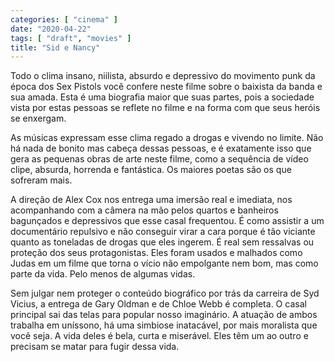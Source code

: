 ```yaml
---
categories: [ "cinema" ]
date: "2020-04-22"
tags: [ "draft", "movies" ]
title: "Sid e Nancy"
---
```

Todo o clima insano, niilista, absurdo e depressivo do movimento punk
da época dos Sex Pistols você confere neste filme sobre o baixista
da banda e sua amada. Esta é uma biografia maior que suas partes, pois
a sociedade vista por estas pessoas se reflete no filme e na forma com
que seus heróis se enxergam.

As músicas expressam esse clima regado a drogas e vivendo no limite. Não
há nada de bonito mas cabeça dessas pessoas, e é exatamente isso que
gera as pequenas obras de arte neste filme, como a sequência de vídeo
clipe, absurda, horrenda e fantástica. Os maiores poetas são os que
sofreram mais.

A direção de Alex Cox nos entrega uma imersão real e imediata,
nos acompanhando com a câmera na mão pelos quartos e banheiros
bagunçados e depressivos que esse casal frequentou. É como assistir
a um documentário repulsivo e não conseguir virar a cara porque é
tão viciante quanto as toneladas de drogas que eles ingerem. É real
sem ressalvas ou proteção dos seus protagonistas. Eles foram usados e
malhados como Judas em um filme que torna o vício não empolgante nem
bom, mas como parte da vida. Pelo menos de algumas vidas.

Sem julgar nem proteger o conteúdo biográfico por trás da carreira
de Syd Vicius, a entrega de Gary Oldman e de Chloe Webb é completa. O
casal principal sai das telas para popular nosso imaginário. A atuação
de ambos trabalha em uníssono, há uma simbiose inatacável, por mais
moralista que você seja. A vida deles é bela, curta e miserável. Eles
têm um ao outro e precisam se matar para fugir dessa vida.
